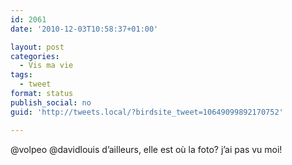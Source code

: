 ```yaml
---
id: 2061
date: '2010-12-03T10:58:37+01:00'

layout: post
categories:
  - Vis ma vie
tags:
  - tweet
format: status
publish_social: no
guid: 'http://tweets.local/?birdsite_tweet=10649099892170752'

---
```


@volpeo @davidlouis d’ailleurs, elle est où la foto? j’ai pas vu moi!